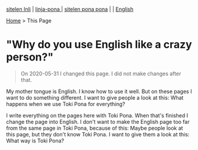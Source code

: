 [sitelen Inli](https://joelthomastr.github.io/tokipona/kepeken-pi-toki-inli_si) | [<span class="lp">linja-pona </span>](https://joelthomastr.github.io/tokipona/kepeken-pi-toki-inli_lp) | [<span class="spp">sitelen pona pona</span>](https://joelthomastr.github.io/tokipona/kepeken-pi-toki-inli_spp) | [<i class="twa twa-framed-picture"></i><i class="twa twa-red-heart"></i>](https://joelthomastr.github.io/tokipona/kepeken-pi-toki-inli_se) | [English](https://joelthomastr.github.io/tokipona/kepeken-pi-toki-inli_en)

[Home](https://joelthomastr.github.io/tokipona/READMEen) > This Page

# "Why do you use English like a crazy person?"
> On 2020-05-31 I changed this page. I did not make changes after that.

My mother tongue is English. I know how to use it well. But on these pages I want to do something different. I want to give people a look at this: What happens when we use Toki Pona for everything?

I write everything on the pages here with Toki Pona. When that's finished I change the page into English. I don't want to make the English page too far from the same page in Toki Pona, because of this: Maybe people look at this page, but they don't know Toki Pona. I want to give them a look at this: What way is Toki Pona?
